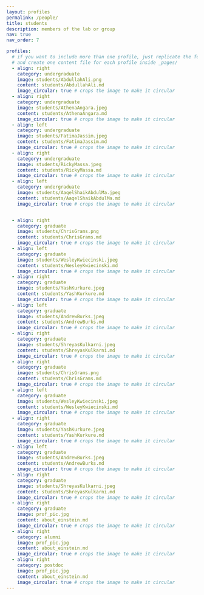 ```yaml
---
layout: profiles
permalink: /people/
title: students
description: members of the lab or group
nav: true
nav_order: 7

profiles:
  # if you want to include more than one profile, just replicate the following block
  # and create one content file for each profile inside _pages/
  - align: right
    category: undergraduate
    image: students/AbdullahAli.png
    content: students/AbdullahAli.md
    image_circular: true # crops the image to make it circular
  - align: right
    category: undergraduate
    image: students/AthenaAngara.jpeg
    content: students/AthenaAngara.md
    image_circular: true # crops the image to make it circular  
  - align: left
    category: undergraduate
    image: students/FatimaJassim.jpeg
    content: students/FatimaJassim.md
    image_circular: true # crops the image to make it circular  
  - align: right
    category: undergraduate
    image: students/RickyMassa.jpeg
    content: students/RickyMassa.md
    image_circular: true # crops the image to make it circular
  - align: left
    category: undergraduate
    image: students/AaqelShaikAbdulMa.jpeg
    content: students/AaqelShaikAbdulMa.md
    image_circular: true # crops the image to make it circular  


  - align: right
    category: graduate
    image: students/ChrisGrams.png
    content: students/ChrisGrams.md
    image_circular: true # crops the image to make it circular
  - align: left
    category: graduate
    image: students/WesleyKwiecinski.jpeg
    content: students/WesleyKwiecinski.md
    image_circular: true # crops the image to make it circular  
  - align: right
    category: graduate
    image: students/YashKurkure.jpeg
    content: students/YashKurkure.md
    image_circular: true # crops the image to make it circular  
  - align: left
    category: graduate
    image: students/AndrewBurks.jpeg
    content: students/AndrewBurks.md
    image_circular: true # crops the image to make it circular  
  - align: right
    category: graduate
    image: students/ShreyasKulkarni.jpeg
    content: students/ShreyasKulkarni.md
    image_circular: true # crops the image to make it circular
  - align: right
    category: graduate
    image: students/ChrisGrams.png
    content: students/ChrisGrams.md
    image_circular: true # crops the image to make it circular
  - align: left
    category: graduate
    image: students/WesleyKwiecinski.jpeg
    content: students/WesleyKwiecinski.md
    image_circular: true # crops the image to make it circular  
  - align: right
    category: graduate
    image: students/YashKurkure.jpeg
    content: students/YashKurkure.md
    image_circular: true # crops the image to make it circular  
  - align: left
    category: graduate
    image: students/AndrewBurks.jpeg
    content: students/AndrewBurks.md
    image_circular: true # crops the image to make it circular  
  - align: right
    category: graduate
    image: students/ShreyasKulkarni.jpeg
    content: students/ShreyasKulkarni.md
    image_circular: true # crops the image to make it circular  
  - align: right
    category: graduate
    image: prof_pic.jpg
    content: about_einstein.md
    image_circular: true # crops the image to make it circular
  - align: right
    category: alumni
    image: prof_pic.jpg
    content: about_einstein.md
    image_circular: true # crops the image to make it circular
  - align: right
    category: postdoc
    image: prof_pic.jpg
    content: about_einstein.md
    image_circular: true # crops the image to make it circular
---
```

